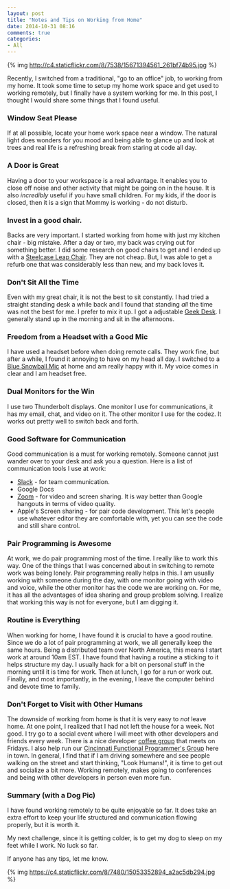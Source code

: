 ```yaml
---
layout: post
title: "Notes and Tips on Working from Home"
date: 2014-10-31 08:16
comments: true
categories:
- All
---
```


{% img http://c4.staticflickr.com/8/7538/15671394561_261bf74b95.jpg %}

Recently, I switched from a traditional, "go to an office"
job, 
to working from my home.  It took some time to setup my home
work space and get used to working remotely, but I finally have a
system working for me.  In this post, I thought I would share some things that I
found useful.


### Window Seat Please
If at all possible, locate your home work space near a window.  The
natural light does wonders for you mood and being able to glance up
and look at trees and real life is a refreshing break from staring at
code all day.

### A Door is Great
Having a door to your workspace is a real advantage.  It enables you
to close off noise and other activity that might be going on in the
house. It is also _incredibly_ useful if you have small children.  For
my kids, if the door is closed, then it is a sign that Mommy is
working - do not disturb.

### Invest in a good chair.
Backs are very important.  I started working from home with just my
kitchen chair - big mistake.  After a day or two, my back was crying
out for something better. I did some research on good chairs to get
and I ended up with a [Steelcase Leap Chair](http://store.steelcase.com/brochures/leap/).  They are not cheap.
But, I was able to get a refurb one that was considerably less than
new, and my back loves it.


### Don't Sit All the Time
Even with my great chair, it is not the best to sit constantly.  I had
tried a straight standing desk a while back and I found that standing
_all_ the time was not the best for me.  I prefer to mix it up.  I got
a adjustable [Geek Desk](http://www.geekdesk.com/).  I generally stand
up in the morning and sit in the afternoons.

### Freedom from a Headset with a Good Mic
I have used a headset before when doing remote calls.  They work fine,
but after a while, I found it annoying to have on my head all day.
I switched to a [Blue Snowball Mic](http://www.bluemic.com/snowball/)
at home and am really happy with it.  My voice comes in clear and I am
headset free.

### Dual Monitors for the Win
I use two Thunderbolt displays.  One monitor I use for communications,
it has my email, chat, and video on it.  The other monitor I use for
the codez.  It works out pretty well to switch back and forth.

### Good Software for Communication
Good communication is a must for working remotely. Someone cannot just
wander over to your desk and ask you a question.  Here is a list of
communication tools I use at work:

* [Slack](https://slack.com/) - for team communication.
* Google Docs
* [Zoom](http://zoom.us/) - for video and screen sharing.  It is way
  better than Google hangouts in terms of video quality.
* Apple's Screen sharing - for pair code development.  This let's
  people use whatever editor they are comfortable with, yet you can
  see the code and still share control.

### Pair Programming is Awesome
At work, we do pair programming most of the time.  I really like to
work this way.  One of the things that I was concerned about in
switching to remote work was being lonely. Pair programming really
helps in this.  I am usually working with someone during
the day, with one monitor going with video and voice, while the other
monitor has the code we are working on.  For me, it has all the advantages of
idea sharing and group problem solving.  I realize that working this
way is not for everyone, but I am digging it.


### Routine is Everything
When working for home, I have found it is crucial to have a good
routine.  Since we do a lot of pair programming at work, we all
generally keep the same hours.  Being a distributed team over North
America, this means I start work at around 10am EST.  I have found
that having a routine a sticking to it helps structure my day.  I
usually hack for a bit on personal stuff in the morning until it is
time for work.  Then at lunch, I go for a run or work out.  Finally,
and most importantly, in the evening, I leave the computer behind and
devote time to family.

### Don't Forget to Visit with Other Humans
The downside of working from home is that it is very easy to _not_
leave home.  At one point, I realized that I had not left the house
for a week.  Not good. I try go to a social event where I will
meet with other developers and friends every week.  There is a nice
developer [coffee group](https://teamgaslight.com/coffee) that meets on Fridays.  I also help run our
[Cincinnati Functional Programmer's
Group](https://cincyfp.wordpress.com/) here in town.  In general,
I find that if I am driving somewhere and see people walking on the
street and start thinking, "Look Humans!", it is time to get out and
socialize a bit more.  Working remotely, makes going to conferences
and being with other developers in person even more fun.


### Summary (with a Dog Pic)

I have found working remotely to be quite enjoyable so far.  It does
take an extra effort to keep your life structured and communication
flowing properly, but it is worth it.

My next challenge, since it is getting colder, is to get my dog
to sleep on my feet while I work.  No luck so far.

If anyone has
any tips, let me know.

{% img https://c4.staticflickr.com/8/7480/15053352894_a2ac5db294.jpg %}



